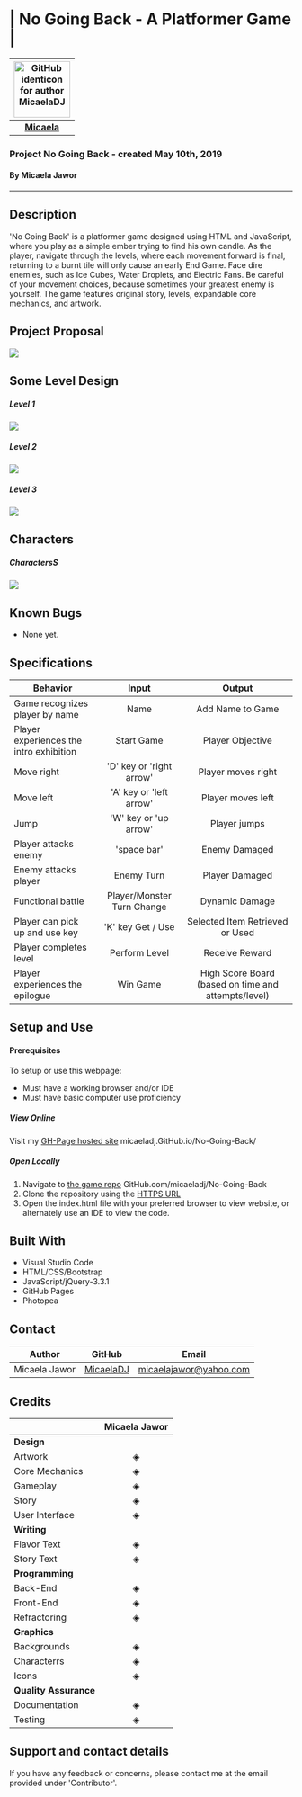 # | **No Going Back - A Platformer Game** |

| <img src="https://avatars0.githubusercontent.com/u/43095957?s=460&v=4" width=100 alt="GitHub identicon for author MicaelaDJ"> |
|:-----:|
| [**Micaela**](https://github.com/MicaelaDJ) |

### Project No Going Back - created May 10th, 2019
#### By Micaela Jawor

----------

## Description
'No Going Back' is a platformer game designed using HTML and JavaScript, where you play as a simple ember trying to find his own candle. As the player, navigate through the levels, where each movement forward is final, returning to a burnt tile will only cause an early End Game. Face dire enemies, such as Ice Cubes, Water Droplets, and Electric Fans. Be careful of your movement choices, because sometimes your greatest enemy is yourself. The game features original story, levels, expandable core mechanics, and artwork.

## Project Proposal
<img src="./img/capstoneProjectProposal.jpg">

## Some Level Design
##### Level 1
<img src="./img/levelLayout1.jpg">

##### Level 2
<img src="./img/levelLayout2.jpg">

##### Level 3
<img src="./img/levelLayout3.jpg">

## Characters
##### CharactersS
<img src="./img/characters.jpg">

## Known Bugs

* None yet.

## Specifications

| Behavior | Input | Output |
|----------|:------:|:-----:|
| Game recognizes player by name | Name | Add Name to Game |
| Player experiences the intro exhibition | Start Game | Player Objective |
| Move right | 'D' key or 'right arrow' | Player moves right |
| Move left | 'A' key or 'left arrow' | Player moves left |
| Jump | 'W' key or 'up arrow' | Player jumps |
| Player attacks enemy | 'space bar' | Enemy Damaged |
| Enemy attacks player | Enemy Turn | Player Damaged |
| Functional battle | Player/Monster Turn Change | Dynamic Damage |
| Player can pick up and use key | 'K' key Get / Use | Selected Item Retrieved or Used |
| Player completes level | Perform Level | Receive Reward |
| Player experiences the epilogue | Win Game | High Score Board (based on time and attempts/level) |

## Setup and Use

#### Prerequisites

To setup or use this webpage:
* Must have a working browser and/or IDE
* Must have basic computer use proficiency

##### View Online
Visit my [GH-Page hosted site](https://micaeladj.github.io/No-Going-Back/) micaeladj.GitHub.io/No-Going-Back/

##### Open Locally
1. Navigate to [the game repo](https://github.com/micaeladj/No-Going-Back) GitHub.com/micaeladj/No-Going-Back
2. Clone the repository using the [HTTPS URL](https://github.com/micaeladj/No-Going-Back)
3. Open the index.html file with your preferred browser to view website, or alternately use an IDE to view the code.

## Built With

* Visual Studio Code
* HTML/CSS/Bootstrap
* JavaScript/jQuery-3.3.1
* GitHub Pages
* Photopea

## Contact

| Author | GitHub | Email |
|--------|:------:|:-----:|
| Micaela Jawor | [MicaelaDJ](https://github.com/MicaelaDJ) |  [micaelajawor@yahoo.com](mailto:micaelajawor@yahoo.com) |
## Credits

| | Micaela Jawor |
|-|:------------:|
| **Design** |
| Artwork |◈|
| Core Mechanics |◈|
| Gameplay |◈|
| Story |◈|
| User Interface |◈|
| **Writing** |
| Flavor Text |◈|
| Story Text |◈|
| **Programming** |
| Back-End |◈|
| Front-End |◈|
| Refractoring |◈|
| **Graphics** |
| Backgrounds |◈|
| Characterrs |◈|
| Icons |◈|
| **Quality Assurance** |
| Documentation |◈|
| Testing |◈|


## Support and contact details

If you have any feedback or concerns, please contact me at the email provided under 'Contributor'.

